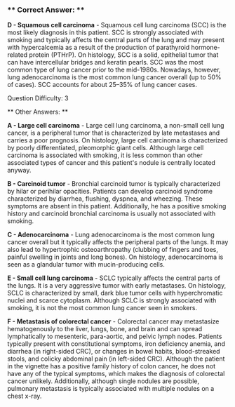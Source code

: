 ### ** Correct Answer: **

**D - Squamous cell carcinoma** - Squamous cell lung carcinoma (SCC) is the most likely diagnosis in this patient. SCC is strongly associated with smoking and typically affects the central parts of the lung and may present with hypercalcemia as a result of the production of parathyroid hormone-related protein (PTHrP). On histology, SCC is a solid, epithelial tumor that can have intercellular bridges and keratin pearls. SCC was the most common type of lung cancer prior to the mid-1980s. Nowadays, however, lung adenocarcinoma is the most common lung cancer overall (up to 50% of cases). SCC accounts for about 25–35% of lung cancer cases.

Question Difficulty: 3

** Other Answers: **

**A - Large cell carcinoma** - Large cell lung carcinoma, a non-small cell lung cancer, is a peripheral tumor that is characterized by late metastases and carries a poor prognosis. On histology, large cell carcinoma is characterized by poorly differentiated, pleomorphic giant cells. Although large cell carcinoma is associated with smoking, it is less common than other associated types of cancer and this patient's nodule is centrally located anyway.

**B - Carcinoid tumor** - Bronchial carcinoid tumor is typically characterized by hilar or perihilar opacities. Patients can develop carcinoid syndrome characterized by diarrhea, flushing, dyspnea, and wheezing. These symptoms are absent in this patient. Additionally, he has a positive smoking history and carcinoid bronchial carcinoma is usually not associated with smoking.

**C - Adenocarcinoma** - Lung adenocarcinoma is the most common lung cancer overall but it typically affects the peripheral parts of the lungs. It may also lead to hypertrophic osteoarthropathy (clubbing of fingers and toes, painful swelling in joints and long bones). On histology, adenocarcinoma is seen as a glandular tumor with mucin-producing cells.

**E - Small cell lung carcinoma** - SCLC typically affects the central parts of the lungs. It is a very aggressive tumor with early metastases. On histology, SCLC is characterized by small, dark blue tumor cells with hyperchromatic nuclei and scarce cytoplasm. Although SCLC is strongly associated with smoking, it is not the most common lung cancer seen in smokers.

**F - Metastasis of colorectal cancer** - Colorectal cancer may metastasize hematogenously to the liver, lungs, bone, and brain and can spread lymphatically to mesenteric, para-aortic, and pelvic lymph nodes. Patients typically present with constitutional symptoms, iron deficiency anemia, and diarrhea (in right-sided CRC), or changes in bowel habits, blood-streaked stools, and colicky abdominal pain (in left-sided CRC). Although the patient in the vignette has a positive family history of colon cancer, he does not have any of the typical symptoms, which makes the diagnosis of colorectal cancer unlikely. Additionally, although single nodules are possible, pulmonary metastasis is typically associated with multiple nodules on a chest x-ray.

